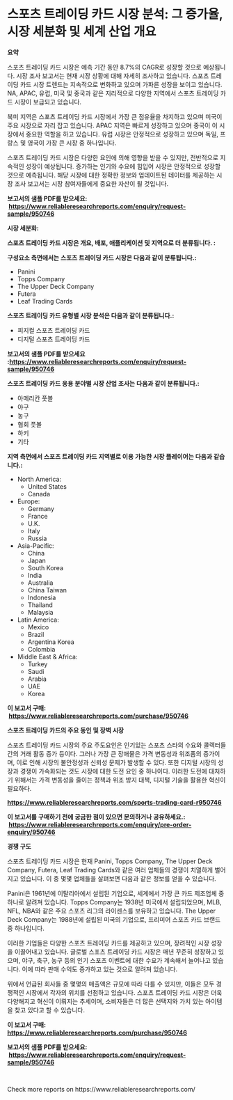<p><h1>스포츠 트레이딩 카드 시장 분석: 그 증가율, 시장 세분화 및 세계 산업 개요</h1></p><p><strong>요약</strong></p>
<p><p>스포츠 트레이딩 카드 시장은 예측 기간 동안 8.7%의 CAGR로 성장할 것으로 예상됩니다. 시장 조사 보고서는 현재 시장 상황에 대해 자세히 조사하고 있습니다. 스포츠 트레이딩 카드 시장 트렌드는 지속적으로 변화하고 있으며 가파른 성장을 보이고 있습니다. NA, APAC, 유럽, 미국 및 중국과 같은 지리적으로 다양한 지역에서 스포츠 트레이딩 카드 시장이 보급되고 있습니다.</p><p>북미 지역은 스포츠 트레이딩 카드 시장에서 가장 큰 점유율을 차지하고 있으며 미국이 주요 시장으로 자리 잡고 있습니다. APAC 지역은 빠르게 성장하고 있으며 중국이 이 시장에서 중요한 역할을 하고 있습니다. 유럽 시장은 안정적으로 성장하고 있으며 독일, 프랑스 및 영국이 가장 큰 시장 중 하나입니다.</p><p>스포츠 트레이딩 카드 시장은 다양한 요인에 의해 영향을 받을 수 있지만, 전반적으로 지속적인 성장이 예상됩니다. 증가하는 인기와 수요에 힘입어 시장은 안정적으로 성장할 것으로 예측됩니다. 해당 시장에 대한 정확한 정보와 업데이트된 데이터를 제공하는 시장 조사 보고서는 시장 참여자들에게 중요한 자산이 될 것입니다.</p></p>
<p><strong>보고서의 샘플 PDF를 받으세요: &nbsp;<a href="https://www.reliableresearchreports.com/enquiry/request-sample/950746">https://www.reliableresearchreports.com/enquiry/request-sample/950746</a></strong></p>
<p><strong>시장 세분화:</strong></p>
<p><strong> 스포츠 트레이딩 카드 시장은 개요, 배포, 애플리케이션 및 지역으로 더 분류됩니다. :</strong></p>
<p><strong>구성요소 측면에서는 스포츠 트레이딩 카드 시장은 다음과 같이 분류됩니다.:</strong></p>
<p><ul><li>Panini</li><li>Topps Company</li><li>The Upper Deck Company</li><li>Futera</li><li>Leaf Trading Cards</li></ul></p>
<p><strong> 스포츠 트레이딩 카드 유형별 시장 분석은 다음과 같이 분류됩니다.:</strong></p>
<p><ul><li>피지컬 스포츠 트레이딩 카드</li><li>디지털 스포츠 트레이딩 카드</li></ul></p>
<p><strong>보고서의 샘플 PDF를 받으세요 :<a href="https://www.reliableresearchreports.com/enquiry/request-sample/950746">https://www.reliableresearchreports.com/enquiry/request-sample/950746</a></strong></p>
<p><strong> 스포츠 트레이딩 카드 응용 분야별 시장 산업 조사는 다음과 같이 분류됩니다.:</strong></p>
<p><ul><li>아메리칸 풋볼</li><li>야구</li><li>농구</li><li>협회 풋볼</li><li>하키</li><li>기타</li></ul></p>
<p><strong>지역 측면에서 스포츠 트레이딩 카드 지역별로 이용 가능한 시장 플레이어는 다음과 같습니다.:</strong></p>
<p><ul>
    <li>
        North America:
        <ul>
            <li>United States</li>
            <li>Canada</li>
        </ul>
    </li>
    <li>
        Europe:
        <ul>
            <li>Germany</li>
            <li>France</li>
            <li>U.K.</li>
            <li>Italy</li>
            <li>Russia</li>
        </ul>
    </li>
    <li>
        Asia-Pacific:
        <ul>
            <li>China</li>
            <li>Japan</li>
            <li>South Korea</li>
            <li>India</li>
            <li>Australia</li>
            <li>China Taiwan</li>
            <li>Indonesia</li>
            <li>Thailand</li>
            <li>Malaysia</li>
        </ul>
    </li>
    <li>
        Latin America:
        <ul>
            <li>Mexico</li>
            <li>Brazil</li>
            <li>Argentina Korea</li>
            <li>Colombia</li>
        </ul>
    </li>
    <li>
        Middle East & Africa:
        <ul>
            <li>Turkey</li>
            <li>Saudi</li>
            <li>Arabia</li>
            <li>UAE</li>
            <li>Korea</li>
        </ul>
    </li>
    </ul></p>
<p><strong>이 보고서 구매: &nbsp;<a href="https://www.reliableresearchreports.com/purchase/950746">https://www.reliableresearchreports.com/purchase/950746</a></strong></p>
<p><strong>스포츠 트레이딩 카드의 주요 동인 및 장벽 시장</strong></p>
<p><p>스포츠 트레이딩 카드 시장의 주요 주도요인은 인기있는 스포츠 스타의 수요와 콜렉터들 간의 거래 활동 증가 등이다. 그러나 가장 큰 장애물은 가격 변동성과 위조품의 증가이며, 이로 인해 시장의 불안정성과 신뢰성 문제가 발생할 수 있다. 또한 디지털 시장의 성장과 경쟁이 가속화되는 것도 시장에 대한 도전 요인 중 하나이다. 이러한 도전에 대처하기 위해서는 가격 변동성을 줄이는 정책과 위조 방지 대책, 디지털 기술을 활용한 혁신이 필요하다.</p></p>
<p><strong><a href="https://www.reliableresearchreports.com/sports-trading-card-r950746">https://www.reliableresearchreports.com/sports-trading-card-r950746</a></strong></p>
<p><strong>이 보고서를 구매하기 전에 궁금한 점이 있으면 문의하거나 공유하세요.: &nbsp;<a href="https://www.reliableresearchreports.com/enquiry/pre-order-enquiry/950746">https://www.reliableresearchreports.com/enquiry/pre-order-enquiry/950746</a></strong></p>
<p><strong>경쟁 구도</strong></p>
<p><p>스포츠 트레이딩 카드 시장은 현재 Panini, Topps Company, The Upper Deck Company, Futera, Leaf Trading Cards와 같은 여러 업체들의 경쟁이 치열하게 벌어지고 있습니다. 이 중 몇몇 업체들을 살펴보면 다음과 같은 정보를 얻을 수 있습니다.</p><p>Panini은 1961년에 이탈리아에서 설립된 기업으로, 세계에서 가장 큰 카드 제조업체 중 하나로 알려져 있습니다. Topps Company는 1938년 미국에서 설립되었으며, MLB, NFL, NBA와 같은 주요 스포츠 리그의 라이센스를 보유하고 있습니다. The Upper Deck Company는 1988년에 설립된 미국의 기업으로, 프리미어 스포츠 카드 브랜드 중 하나입니다.</p><p>이러한 기업들은 다양한 스포츠 트레이딩 카드를 제공하고 있으며, 장려적인 시장 성장을 이끌어내고 있습니다. 글로벌 스포츠 트레이딩 카드 시장은 매년 꾸준히 성장하고 있으며, 야구, 축구, 농구 등의 인기 스포츠 이벤트에 대한 수요가 계속해서 늘어나고 있습니다. 이에 따라 판매 수익도 증가하고 있는 것으로 알려져 있습니다.</p><p>위에서 언급된 회사들 중 몇몇의 매출액은 규모에 따라 다를 수 있지만, 이들은 모두 경쟁적인 시장에서 각자의 위치를 선점하고 있습니다. 스포츠 트레이딩 카드 시장은 더욱 다양해지고 혁신이 이뤄지는 추세이며, 소비자들은 더 많은 선택지와 가치 있는 아이템을 찾고 있다고 할 수 있습니다.</p></p>
<p><strong>이 보고서 구매: &nbsp; <a href="https://www.reliableresearchreports.com/purchase/950746">https://www.reliableresearchreports.com/purchase/950746</a></strong></p>
<p><strong>보고서의 샘플 PDF를 받으세요: &nbsp;<a href="https://www.reliableresearchreports.com/enquiry/request-sample/950746">https://www.reliableresearchreports.com/enquiry/request-sample/950746</a></strong><strong></strong></p>
<p>&nbsp;</p>
<p>Check more reports on https://www.reliableresearchreports.com/</p>